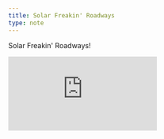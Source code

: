 ```yaml
---
title: Solar Freakin' Roadways
type: note
---
```


Solar Freakin' Roadways!

<div class="video-wrapper">
  <iframe title="Solar Freakin' Roadways" src="https://www.youtube-nocookie.com/embed/qlTA3rnpgzU?rel=0" frameborder="0" allowfullscreen></iframe>
</div>
